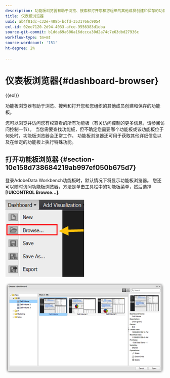 ```yaml
---
description: 功能板浏览器有助于浏览、搜索和打开您和您组织的其他成员创建和保存的功能板。
title: 仪表板浏览器
uuid: ab4f81dc-c32e-408b-bcfd-3531766c9054
exl-id: 02ee7120-2d94-4033-afce-9556383d1eba
source-git-commit: b1dda69a606a16dccca30d2a74c7e63dbd27936c
workflow-type: tm+mt
source-wordcount: '151'
ht-degree: 2%

---
```


# 仪表板浏览器{#dashboard-browser}

{{eol}}

功能板浏览器有助于浏览、搜索和打开您和您组织的其他成员创建和保存的功能板。

您可以浏览并访问您有权查看的所有功能板（有关访问控制的更多信息，请参阅访问控制一节）。 当您需要查找功能板，但不确定您需要哪个功能板或该功能板位于何处时，功能板浏览器会正常工作。 功能板浏览器还可用于获取其他详细信息以及在给定的功能板上执行特殊功能。

## 打开功能板浏览器 {#section-10e158d738684219ab997ef050b675d7}

登录AdobeData Workbench功能板时，默认情况下将显示功能板浏览器。 您还可以随时访问功能板浏览器，方法是单击工具栏中的功能板菜单，然后选择 **[!UICONTROL Browse…]**.

![](assets/browse.png)

![](assets/choose_a_dashboard.png)
